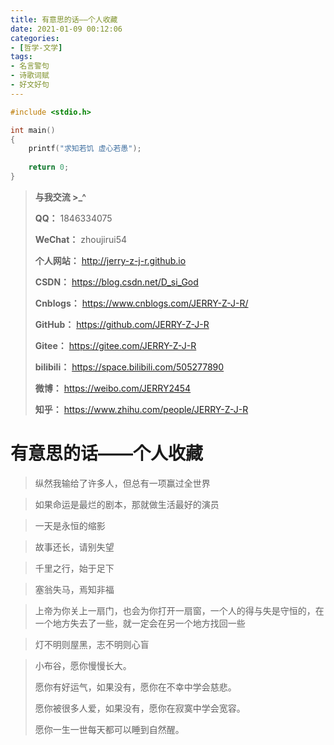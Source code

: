 ```yaml
---
title: 有意思的话——个人收藏
date: 2021-01-09 00:12:06
categories:
- [哲学-文学]
tags:
- 名言警句
- 诗歌词赋
- 好文好句
---
```



```c
#include <stdio.h>

int main()
{
    printf("求知若饥 虚心若愚");
    
    return 0;
}
```



<!--more-->

> **与我交流 >_^**
>
> **QQ：** 1846334075
>
> **WeChat：** zhoujirui54
>
> **个人网站：** <http://jerry-z-j-r.github.io>	
>
> **CSDN：** <https://blog.csdn.net/D_si_God>
>
> **Cnblogs：** <https://www.cnblogs.com/JERRY-Z-J-R/>
>
> **GitHub：** <https://github.com/JERRY-Z-J-R>
>
> **Gitee：** <https://gitee.com/JERRY-Z-J-R>
>
> **bilibili：** <https://space.bilibili.com/505277890>
>
> **微博：** <https://weibo.com/JERRY2454>
>
> **知乎：** <https://www.zhihu.com/people/JERRY-Z-J-R>



# 有意思的话——个人收藏



> 纵然我输给了许多人，但总有一项赢过全世界

> 如果命运是最烂的剧本，那就做生活最好的演员

> 一天是永恒的缩影

> 故事还长，请别失望

> 千里之行，始于足下

> 塞翁失马，焉知非福 

> 上帝为你关上一扇门，也会为你打开一扇窗，一个人的得与失是守恒的，在一个地方失去了一些，就一定会在另一个地方找回一些

> 灯不明则屋黑，志不明则心盲 

> 小布谷，愿你慢慢长大。
>
> 愿你有好运气，如果没有，愿你在不幸中学会慈悲。
>
> 愿你被很多人爱，如果没有，愿你在寂寞中学会宽容。
>
> 愿你一生一世每天都可以睡到自然醒。